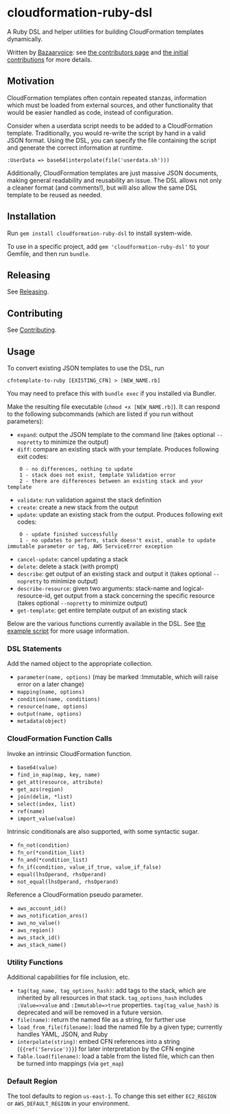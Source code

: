 # cloudformation-ruby-dsl

A Ruby DSL and helper utilities for building CloudFormation templates dynamically.

Written by [Bazaarvoice](http://www.bazaarvoice.com): see [the contributors page](https://github.com/bazaarvoice/cloudformation-ruby-dsl/graphs/contributors) and [the initial contributions](https://github.com/bazaarvoice/cloudformation-ruby-dsl/blob/master/initial_contributions.md) for more details.

## Motivation

CloudFormation templates often contain repeated stanzas, information which must be loaded from external sources, and other functionality that would be easier handled as code, instead of configuration.

Consider when a userdata script needs to be added to a CloudFormation template. Traditionally, you would re-write the script by hand in a valid JSON format. Using the DSL, you can specify the file containing the script and generate the correct information at runtime.

    :UserData => base64(interpolate(file('userdata.sh')))

Additionally, CloudFormation templates are just massive JSON documents, making general readability and reusability an issue. The DSL allows not only a cleaner format (and comments!), but will also allow the same DSL template to be reused as needed.

## Installation

Run `gem install cloudformation-ruby-dsl` to install system-wide.

To use in a specific project, add `gem 'cloudformation-ruby-dsl'` to your Gemfile, and then run `bundle`.

## Releasing

See [Releasing](docs/Releasing.md).

## Contributing

See [Contributing](docs/Contributing.md).

## Usage

To convert existing JSON templates to use the DSL, run

    cfntemplate-to-ruby [EXISTING_CFN] > [NEW_NAME.rb]

You may need to preface this with `bundle exec` if you installed via Bundler.

Make the resulting file executable (`chmod +x [NEW_NAME.rb]`). It can respond to the following subcommands (which are listed if you run without parameters):
- `expand`: output the JSON template to the command line (takes optional `--nopretty` to minimize the output)
- `diff`: compare an existing stack with your template. Produces following exit codes:
```
    0 - no differences, nothing to update
    1 - stack does not exist, template Validation error
    2 - there are differences between an existing stack and your template
```
- `validate`: run validation against the stack definition
- `create`: create a new stack from the output
- `update`: update an existing stack from the output. Produces following exit codes:
```
    0 - update finished successfully
    1 - no updates to perform, stack doesn't exist, unable to update immutable parameter or tag, AWS ServiceError exception
```
- `cancel-update`: cancel updating a stack
- `delete`: delete a stack (with prompt)
- `describe`: get output of an existing stack and output it (takes optional `--nopretty` to minimize output)
- `describe-resource`: given two arguments: stack-name and logical-resource-id, get output from a stack concerning the specific resource (takes optional `--nopretty` to minimize output)
- `get-template`: get entire template output of an existing stack

Below are the various functions currently available in the DSL. See [the example script](examples/cloudformation-ruby-script.rb) for more usage information.

### DSL Statements

Add the named object to the appropriate collection.
- `parameter(name, options)` (may be marked :Immutable, which will raise error on a later change)
- `mapping(name, options)`
- `condition(name, conditions)`
- `resource(name, options)`
- `output(name, options)`
- `metadata(object)`

### CloudFormation Function Calls

Invoke an intrinsic CloudFormation function.
- `base64(value)`
- `find_in_map(map, key, name)`
- `get_att(resource, attribute)`
- `get_azs(region)`
- `join(delim, *list)`
- `select(index, list)`
- `ref(name)`
- `import_value(value)`

Intrinsic conditionals are also supported, with some syntactic sugar.
- `fn_not(condition)`
- `fn_or(*condition_list)`
- `fn_and(*condition_list)`
- `fn_if(condition, value_if_true, value_if_false)`
- `equal(lhsOperand, rhsOperand)`
- `not_equal(lhsOperand, rhsOperand)`

Reference a CloudFormation pseudo parameter.
- `aws_account_id()`
- `aws_notification_arns()`
- `aws_no_value()`
- `aws_region()`
- `aws_stack_id()`
- `aws_stack_name()`

### Utility Functions

Additional capabilities for file inclusion, etc.
- `tag(tag_name, tag_options_hash)`: add tags to the stack, which are inherited by all resources in that stack. `tag_options_hash` includes `:Value=>value` and `:Immutable=>true` properties. `tag(tag_value_hash)` is deprecated and will be removed in a future version.
- `file(name)`: return the named file as a string, for further use
- `load_from_file(filename)`: load the named file by a given type; currently handles YAML, JSON, and Ruby
- `interpolate(string)`: embed CFN references into a string (`{{ref('Service')}}`) for later interpretation by the CFN engine
- `Table.load(filename)`: load a table from the listed file, which can then be turned into mappings (via `get_map`)

### Default Region

The tool defaults to region `us-east-1`. To change this set either `EC2_REGION` or `AWS_DEFAULT_REGION` in your environment.
